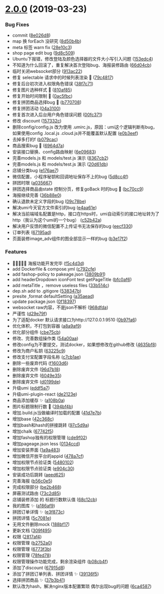 # [2.0.0](https://github.com/mojisrc/fashop-admin/compare/v1.0.0...v2.0.0) (2019-03-23)


### Bug Fixes

* commit ([8e026d8](https://github.com/mojisrc/fashop-admin/commit/8e026d8))
* map 换 forEach 没研究 ([8d50b4b](https://github.com/mojisrc/fashop-admin/commit/8d50b4b))
* meta 标签 warn fix ([28e10c3](https://github.com/mojisrc/fashop-admin/commit/28e10c3))
* shop page edit bug ([9d8c509](https://github.com/mojisrc/fashop-admin/commit/9d8c509))
* Ubuntu下报错，修改登陆及颜色选择器的文件大小写引入问题 ([153edc4](https://github.com/mojisrc/fashop-admin/commit/153edc4))
* 不知道为什么回滚了，重复解决首次登陆bug、海报装修路由 ([66d04cb](https://github.com/mojisrc/fashop-admin/commit/66d04cb))
* 临时关闭websocket部分 ([913ac22](https://github.com/mojisrc/fashop-admin/commit/913ac22))
* 修复 selectable 请求中的时候列表渲染 :bug: ([79c4817](https://github.com/mojisrc/fashop-admin/commit/79c4817))
* 修复后台初次进入权限角色错误 ([38f7c71](https://github.com/mojisrc/fashop-admin/commit/38f7c71))
* 修复图片选种样式 :art: ([810af85](https://github.com/mojisrc/fashop-admin/commit/810af85))
* 修复开始时间限制 :bug:​ ([0ac5fbc](https://github.com/mojisrc/fashop-admin/commit/0ac5fbc))
* 修复拼团商品选择bug :bug: ([b770708](https://github.com/mojisrc/fashop-admin/commit/b770708))
* 修复拼团活动 ([04a3100](https://github.com/mojisrc/fashop-admin/commit/04a3100))
* 修复首次进入后台用户角色错误问题 ([00fc371](https://github.com/mojisrc/fashop-admin/commit/00fc371))
* 修改 discount ([157332c](https://github.com/mojisrc/fashop-admin/commit/157332c))
* 删除config/config.js 改为使用 .umirc.js，原因：umi这个逻辑判断有bug，如果使用config .local.js .cloud.js并不能覆盖默认配置 ([e0b3eef](https://github.com/mojisrc/fashop-admin/commit/e0b3eef))
* 去掉多打的f ([b079cac](https://github.com/mojisrc/fashop-admin/commit/b079cac))
* 商品搜索bug :bug: ([6964d7a](https://github.com/mojisrc/fashop-admin/commit/6964d7a))
* 安装接口替换、config路由映射 ([6e09683](https://github.com/mojisrc/fashop-admin/commit/6e09683))
* 完善models.js 和 models/test.js 演示 ([8367cb2](https://github.com/mojisrc/fashop-admin/commit/8367cb2))
* 完善models.js 和 models/test.js 演示 ([20d61db](https://github.com/mojisrc/fashop-admin/commit/20d61db))
* 店铺分类bug ([e176ae7](https://github.com/mojisrc/fashop-admin/commit/e176ae7))
* 微信配置，小程序秘钥和回调地址保存不上的bug ([5d8cc4f](https://github.com/mojisrc/fashop-admin/commit/5d8cc4f))
* 拼团时限 ([a035667](https://github.com/mojisrc/fashop-admin/commit/a035667))
* 拼团选择商品由state 控制分页，修复goBack 时的bug :bug: ([bc70cc9](https://github.com/mojisrc/fashop-admin/commit/bc70cc9))
* 海报继续完善 ([36b88e0](https://github.com/mojisrc/fashop-admin/commit/36b88e0))
* 确认退款未定义字段的bug ([09c78be](https://github.com/mojisrc/fashop-admin/commit/09c78be))
* 解决umi今天官方文件索引的bug ([e4aa61e](https://github.com/mojisrc/fashop-admin/commit/e4aa61e))
* 解决当前端域名配置是http，接口在https时，umi自动索引的接口地址转为了http（我认为这个umi的一个bug） ([c52b42a](https://github.com/mojisrc/fashop-admin/commit/c52b42a))
* 解决用户反馈的微信配置不上传证书无法保存的bug ([eecf330](https://github.com/mojisrc/fashop-admin/commit/eecf330))
* 订单列表 ([67195ad](https://github.com/mojisrc/fashop-admin/commit/67195ad))
* 页面装修image_adv组件的图全部显示一样的bug ([b3e17f2](https://github.com/mojisrc/fashop-admin/commit/b3e17f2))


### Features

* 🎉🎉🎉🎉🎉 海报功能开发完毕 ([f5c4d3d](https://github.com/mojisrc/fashop-admin/commit/f5c4d3d))
* add Dockerfile & compose.yml ([c792cfe](https://github.com/mojisrc/fashop-admin/commit/c792cfe))
* add fashop-policy to pakeage.json ([3809b91](https://github.com/mojisrc/fashop-admin/commit/3809b91))
* add headerDropdown iconFont test getPageTitle ([bfc0af6](https://github.com/mojisrc/fashop-admin/commit/bfc0af6))
* add metaTitle ，remove useless files ([33b514c](https://github.com/mojisrc/fashop-admin/commit/33b514c))
* dep.sh add to .gitigore ([538347b](https://github.com/mojisrc/fashop-admin/commit/538347b))
* presite ,format defaultSetting ([a35aead](https://github.com/mojisrc/fashop-admin/commit/a35aead))
* update package.json ([0f18397](https://github.com/mojisrc/fashop-admin/commit/0f18397))
* websocket raw内容，不是json不解析 ([968dfda](https://github.com/mojisrc/fashop-admin/commit/968dfda))
* 严谨性 ([d29e79f](https://github.com/mojisrc/fashop-admin/commit/d29e79f))
* 为了适配docker 默认请求接口为http://127.0.0.1:9510 ([0b97fa6](https://github.com/mojisrc/fashop-admin/commit/0b97fa6))
* 优化体积，不打包到容器 ([a8a9af9](https://github.com/mojisrc/fashop-admin/commit/a8a9af9))
* 优化部分组件 ([cbe75cb](https://github.com/mojisrc/fashop-admin/commit/cbe75cb))
* 修改、完善数组操作类 ([54a00aa](https://github.com/mojisrc/fashop-admin/commit/54a00aa))
* 修改config为不要提交，测试docker，如果想修改在github修改 ([4635bf8](https://github.com/mojisrc/fashop-admin/commit/4635bf8))
* 修改为商户私钥 ([63225c9](https://github.com/mojisrc/fashop-admin/commit/63225c9))
* 修改支付宝配置字段名称 ([c7cb1ae](https://github.com/mojisrc/fashop-admin/commit/c7cb1ae))
* 删除一些废弃代码 ([f1603d6](https://github.com/mojisrc/fashop-admin/commit/f1603d6))
* 删除废弃文件 ([96d7b18](https://github.com/mojisrc/fashop-admin/commit/96d7b18))
* 删除废弃文件 ([6049e35](https://github.com/mojisrc/fashop-admin/commit/6049e35))
* 删除废弃文件 ([d0199de](https://github.com/mojisrc/fashop-admin/commit/d0199de))
* 升级umi ([eddf5a7](https://github.com/mojisrc/fashop-admin/commit/eddf5a7))
* 升级umi-plugin-react ([de2123e](https://github.com/mojisrc/fashop-admin/commit/de2123e))
* 商品添加缓存 :sparkles:​ ([a108b0a](https://github.com/mojisrc/fashop-admin/commit/a108b0a))
* 图片标题限制行数 :lipstick: ([394bf4b](https://github.com/mojisrc/fashop-admin/commit/394bf4b))
* 增加.build.js当做编译时加载的配置 ([41d7e7b](https://github.com/mojisrc/fashop-admin/commit/41d7e7b))
* 增加base ([42c368c](https://github.com/mojisrc/fashop-admin/commit/42c368c))
* 增加bash和hash的拼接跳转 ([97c5d9a](https://github.com/mojisrc/fashop-admin/commit/97c5d9a))
* 增加chalk ([67742f5](https://github.com/mojisrc/fashop-admin/commit/67742f5))
* 增加fashop独有的权限管理 ([cde9f02](https://github.com/mojisrc/fashop-admin/commit/cde9f02))
* 增加pageage.json less ([0134ccd](https://github.com/mojisrc/fashop-admin/commit/0134ccd))
* 增加安装界面 ([1a9a483](https://github.com/mojisrc/fashop-admin/commit/1a9a483))
* 增加微信开放平台的appid ([478a7cf](https://github.com/mojisrc/fashop-admin/commit/478a7cf))
* 增加权限节点验证类 ([5480102](https://github.com/mojisrc/fashop-admin/commit/5480102))
* 增加权限节点验证类 ([e904c30](https://github.com/mojisrc/fashop-admin/commit/e904c30))
* 安装成功后跳转 ([aeed625](https://github.com/mojisrc/fashop-admin/commit/aeed625))
* 完善海报 ([b56c0e5](https://github.com/mojisrc/fashop-admin/commit/b56c0e5))
* 完成权限部分 ([be2b468](https://github.com/mojisrc/fashop-admin/commit/be2b468))
* 屏蔽测试路由 ([73c2d85](https://github.com/mojisrc/fashop-admin/commit/73c2d85))
* 店铺装修添加 的 标题行数默认值 ([68c12cb](https://github.com/mojisrc/fashop-admin/commit/68c12cb))
* 我的图库 :sparkles:​ ([a186af9](https://github.com/mojisrc/fashop-admin/commit/a186af9))
* 拼团订单详情 :sparkles:​ ([e3f873c](https://github.com/mojisrc/fashop-admin/commit/e3f873c))
* 拼团详情 ([5c7081e](https://github.com/mojisrc/fashop-admin/commit/5c7081e))
* 无用文件删除mock ([188bf17](https://github.com/mojisrc/fashop-admin/commit/188bf17))
* 更新文档 ([309f495](https://github.com/mojisrc/fashop-admin/commit/309f495))
* 权限 ([2817af4](https://github.com/mojisrc/fashop-admin/commit/2817af4))
* 权限管理 ([b2752a0](https://github.com/mojisrc/fashop-admin/commit/b2752a0))
* 权限管理 ([6773f3b](https://github.com/mojisrc/fashop-admin/commit/6773f3b))
* 权限管理 ([78fed78](https://github.com/mojisrc/fashop-admin/commit/78fed78))
* 权限管理操作功能完成，剩余渲染组件 ([b08cb4f](https://github.com/mojisrc/fashop-admin/commit/b08cb4f))
* 添加了discount ([67915d8](https://github.com/mojisrc/fashop-admin/commit/67915d8))
* 添加了拼团订单列表、拼团详情  :sparkles:​ ([39136f5](https://github.com/mojisrc/fashop-admin/commit/39136f5))
* 选择拼团商品 :sparkles:​ ([37b3b41](https://github.com/mojisrc/fashop-admin/commit/37b3b41))
* 默认改为hash，解决nginx版本配置繁琐 偶尔出现bug的问题 ([6ca4587](https://github.com/mojisrc/fashop-admin/commit/6ca4587))



